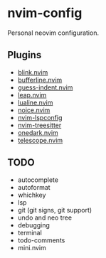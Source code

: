 # nvim-config

Personal neovim configuration.

## Plugins

- [blink.nvim](https://github.com/Saghen/blink.cmp)
- [bufferline.nvim](https://github.com/akinsho/bufferline.nvim)
- [guess-indent.nvim](https://github.com/NMAC427/guess-indent.nvim)
- [leap.nvim](https://github.com/ggandor/leap.nvim)
- [lualine.nvim](https://github.com/nvim-lualine/lualine.nvim)
- [noice.nvim](https://github.com/folke/noice.nvim)
- [nvim-lspconfig](https://github.com/neovim/nvim-lspconfig)
- [nvim-treesitter](https://github.com/nvim-treesitter/nvim-treesitter)
- [onedark.nvim](https://github.com/navarasu/onedark.nvim)
- [telescope.nvim](https://github.com/nvim-telescope/telescope.nvim)

## TODO

- autocomplete
- autoformat
- whichkey
- lsp
- git (git signs, git support)
- undo and neo tree
- debugging
- terminal
- todo-comments
- mini.nvim
